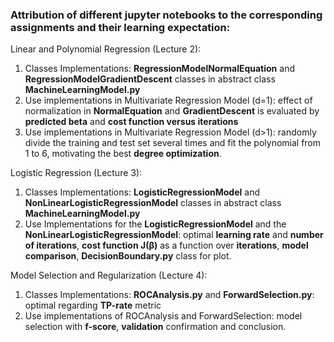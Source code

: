 ### Attribution of different jupyter notebooks to the corresponding assignments and their learning expectation:

Linear and Polynomial Regression (Lecture 2):
1. Classes Implementations: **RegressionModelNormalEquation** and **RegressionModelGradientDescent** classes in abstract class **MachineLearningModel.py**
2. Use implementations in Multivariate Regression Model (d=1): effect of normalization in **NormalEquation** and **GradientDescent** is evaluated by **predicted beta** and **cost function versus iterations**
3. Use implementations in Multivariate Regression Model (d>1): randomly divide the training and test set several times and fit the polynomial from 1 to 6, motivating the best **degree optimization**.

Logistic Regression (Lecture 3):
1. Classes Implementations: **LogisticRegressionModel** and **NonLinearLogisticRegressionModel** classes in abstract class **MachineLearningModel.py**
2. Use Implementations for the **LogisticRegressionModel** and the **NonLinearLogisticRegressionModel**: optimal **learning rate** and **number of iterations**, **cost function J(β)** as a function over **iterations**, **model comparison**, **DecisionBoundary.py** class for plot.

 Model Selection and Regularization (Lecture 4):
1. Classes Implementations: **ROCAnalysis.py** and **ForwardSelection.py**: optimal regarding **TP-rate** metric
2. Use implementations of ROCAnalysis and ForwardSelection: model selection with **f-score**, **validation** confirmation and conclusion.
